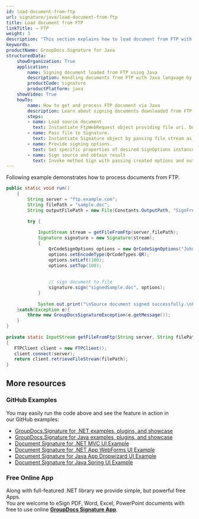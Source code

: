 ```yaml
---
id: load-document-from-ftp
url: signature/java/load-document-from-ftp
title: Load document from FTP
linkTitle: → FTP
weight: 3
description: "This section explains how to load document from FTP with GroupDocs.Signature API."
keywords: 
productName: GroupDocs.Signature for Java
structuredData:
    showOrganization: True
    application:    
        name: Signing document loaded from FTP using Java    
        description: Handling documents from FTP with Java language by GroupDocs.Signature for Java APIs
        productCode: signature
        productPlatform: java 
    showVideo: True
    howTo:
        name: How to get and process FTP document via Java 
        description: Learn about signing documents downloaded from FTP with Java
        steps:
        - name: Load source document
          text: Instantiate FtpWebRequest object providing file uri. Download file and save it to stream.
        - name: Pass file to Signature. 
          text: Instantiate Signature object by passing file stream as a constructor parameter.
        - name: Provide signing options. 
          text: Set specific properties of desired SignOptions instance.
        - name: Sign source and obtain result 
          text: Invoke method Sign with passing created options and output file data. You can save signed file using file path or stream.
---
```

Following example demonstrates how to process documents from FTP.

```java
public static void run()
    {
        String server = "ftp.example.com";
        String filePath = "sample.doc";
        String outputFilePath = new File(Constants.OutputPath, "SignFromStream//signedSample.doc").getPath();
 
        try {
 
            InputStream stream = getFileFromFtp(server,filePath);
            Signature signature = new Signature(stream);
            {
                QrCodeSignOptions options = new QrCodeSignOptions("JohnSmith");
                options.setEncodeType(QrCodeTypes.QR);
                options.setLeft(100);
                options.setTop(100);
 
 
                // sign document to file
                signature.sign("signedSample.doc", options);
            }
 
            System.out.print("\nSource document signed successfully.\nFile saved ");
    }catch(Exception e){
        throw new GroupDocsSignatureException(e.getMessage());
    }
}
 
private static InputStream getFileFromFtp(String server, String filePath) throws Exception
{
   FTPClient client = new FTPClient();
   client.connect(server);
   return client.retrieveFileStream(filePath);
}
```

## More resources

### GitHub Examples 

You may easily run the code above and see the feature in action in our GitHub examples:

*   [GroupDocs.Signature for .NET examples, plugins, and showcase](https://github.com/groupdocs-signature/GroupDocs.Signature-for-.NET)    
*   [GroupDocs.Signature for Java examples, plugins, and showcase](https://github.com/groupdocs-signature/GroupDocs.Signature-for-Java)    
*   [Document Signature for .NET MVC UI Example](https://github.com/groupdocs-signature/GroupDocs.Signature-for-.NET-MVC)    
*   [Document Signature for .NET App WebForms UI Example](https://github.com/groupdocs-signature/GroupDocs.Signature-for-.NET-WebForms)    
*   [Document Signature for Java App Dropwizard UI Example](https://github.com/groupdocs-signature/GroupDocs.Signature-for-Java-Dropwizard)   
*   [Document Signature for Java Spring UI Example](https://github.com/groupdocs-signature/GroupDocs.Signature-for-Java-Spring)
    

### Free Online App 

Along with full-featured .NET library we provide simple, but powerful free Apps.  
You are welcome to eSign PDF, Word, Excel, PowerPoint documents with free to use online **[GroupDocs Signature App](https://products.groupdocs.app/signature)**.
